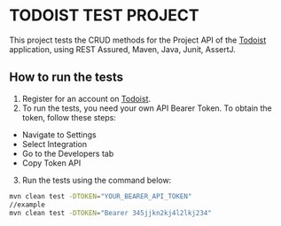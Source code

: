 # TODOIST TEST PROJECT

This project tests the CRUD  methods for the Project API of the [Todoist](https://todoist.com) application, using REST Assured, Maven, Java, Junit, AssertJ.

## How to run the tests

1. Register for an account on [Todoist](https://todoist.com).
2. To run the tests, you need your own API Bearer Token.
   To obtain the token, follow these steps:

- Navigate to Settings
- Select Integration
- Go to the Developers tab
- Copy Token API
3. Run the tests using the command below:

```bash
mvn clean test -DTOKEN="YOUR_BEARER_API_TOKEN"
//example
mvn clean test -DTOKEN="Bearer 345jjkn2kj4l2lkj234"
```



